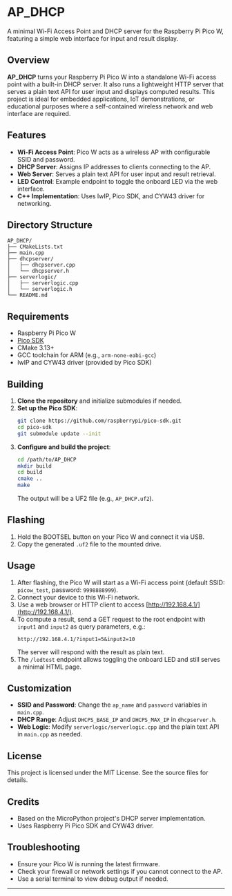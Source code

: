 # AP_DHCP

A minimal Wi-Fi Access Point and DHCP server for the Raspberry Pi Pico W, featuring a simple web interface for input and result display.

## Overview

**AP_DHCP** turns your Raspberry Pi Pico W into a standalone Wi-Fi access point with a built-in DHCP server. It also runs a lightweight HTTP server that serves a plain text API for user input and displays computed results. This project is ideal for embedded applications, IoT demonstrations, or educational purposes where a self-contained wireless network and web interface are required.

## Features

- **Wi-Fi Access Point**: Pico W acts as a wireless AP with configurable SSID and password.
- **DHCP Server**: Assigns IP addresses to clients connecting to the AP.
- **Web Server**: Serves a plain text API for user input and result retrieval.
- **LED Control**: Example endpoint to toggle the onboard LED via the web interface.
- **C++ Implementation**: Uses lwIP, Pico SDK, and CYW43 driver for networking.

## Directory Structure

```
AP_DHCP/
├── CMakeLists.txt
├── main.cpp
├── dhcpserver/
│   ├── dhcpserver.cpp
│   └── dhcpserver.h
├── serverlogic/
│   ├── serverlogic.cpp
│   └── serverlogic.h
└── README.md
```

## Requirements

- Raspberry Pi Pico W
- [Pico SDK](https://github.com/raspberrypi/pico-sdk)
- CMake 3.13+
- GCC toolchain for ARM (e.g., `arm-none-eabi-gcc`)
- lwIP and CYW43 driver (provided by Pico SDK)

## Building

1. **Clone the repository** and initialize submodules if needed.
2. **Set up the Pico SDK**:
   ```sh
   git clone https://github.com/raspberrypi/pico-sdk.git
   cd pico-sdk
   git submodule update --init
   ```
3. **Configure and build the project**:
   ```sh
   cd /path/to/AP_DHCP
   mkdir build
   cd build
   cmake ..
   make
   ```
   The output will be a UF2 file (e.g., `AP_DHCP.uf2`).

## Flashing

1. Hold the BOOTSEL button on your Pico W and connect it via USB.
2. Copy the generated `.uf2` file to the mounted drive.

## Usage

1. After flashing, the Pico W will start as a Wi-Fi access point (default SSID: `picow_test`, password: `9998888999`).
2. Connect your device to this Wi-Fi network.
3. Use a web browser or HTTP client to access [http://192.168.4.1/](http://192.168.4.1/).
4. To compute a result, send a GET request to the root endpoint with `input1` and `input2` as query parameters, e.g.:
   ```
   http://192.168.4.1/?input1=5&input2=10
   ```
   The server will respond with the result as plain text.
5. The `/ledtest` endpoint allows toggling the onboard LED and still serves a minimal HTML page.

## Customization

- **SSID and Password**: Change the `ap_name` and `password` variables in `main.cpp`.
- **DHCP Range**: Adjust `DHCPS_BASE_IP` and `DHCPS_MAX_IP` in `dhcpserver.h`.
- **Web Logic**: Modify `serverlogic/serverlogic.cpp` and the plain text API in `main.cpp` as needed.

## License

This project is licensed under the MIT License. See the source files for details.

## Credits

- Based on the MicroPython project's DHCP server implementation.
- Uses Raspberry Pi Pico SDK and CYW43 driver.

## Troubleshooting

- Ensure your Pico W is running the latest firmware.
- Check your firewall or network settings if you cannot connect to the AP.
- Use a serial terminal to view debug output if needed.

---

